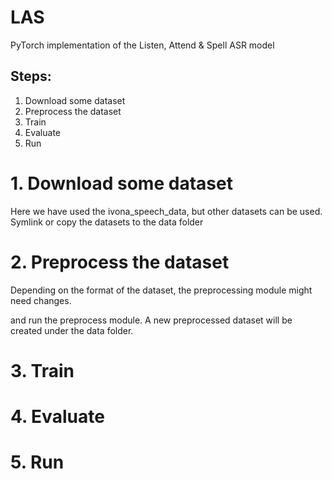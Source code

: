 # LAS
PyTorch implementation of the Listen, Attend &amp; Spell ASR model

## Steps:
1. Download some dataset
2. Preprocess the dataset
3. Train
4. Evaluate
5. Run

# 1. Download some dataset
Here we have used the ivona_speech_data, but other datasets can be used. Symlink or copy the datasets to the data folder

# 2. Preprocess the dataset
Depending on the format of the dataset, the preprocessing module might need changes. 

and run the preprocess module. A new preprocessed dataset will be created under the data folder. 

# 3. Train

# 4. Evaluate

# 5. Run 